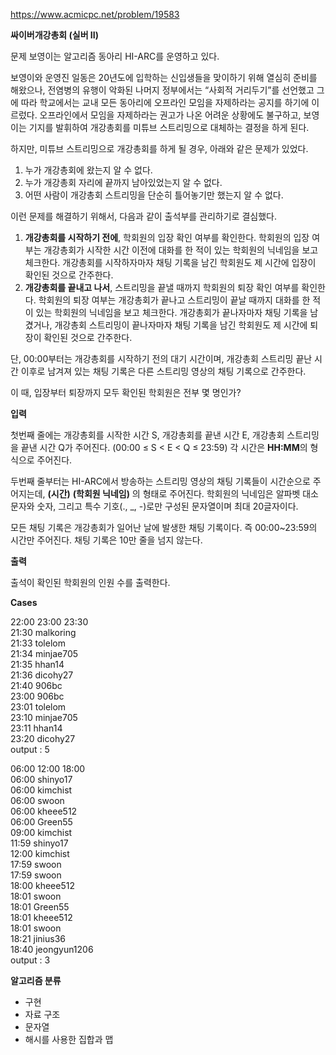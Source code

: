 https://www.acmicpc.net/problem/19583

**싸이버개강총회 (실버 II)**

문제
보영이는 알고리즘 동아리 HI-ARC를 운영하고 있다.

보영이와 운영진 일동은 20년도에 입학하는 신입생들을 맞이하기 위해 열심히 준비를 해왔으나, 전염병의 유행이 악화된 나머지 정부에서는 “사회적 거리두기”를 선언했고 그에 따라 학교에서는 교내 모든 동아리에 오프라인 모임을 자제하라는 공지를 하기에 이르렀다. 오프라인에서 모임을 자제하라는 권고가 나온 어려운 상황에도 불구하고, 보영이는 기지를 발휘하여 개강총회를 미튜브 스트리밍으로 대체하는 결정을 하게 된다.

하지만, 미튜브 스트리밍으로 개강총회를 하게 될 경우, 아래와 같은 문제가 있었다.

1. 누가 개강총회에 왔는지 알 수 없다.
2. 누가 개강총회 자리에 끝까지 남아있었는지 알 수 없다.
3. 어떤 사람이 개강총회 스트리밍을 단순히 틀어놓기만 했는지 알 수 없다.

이런 문제를 해결하기 위해서, 다음과 같이 출석부를 관리하기로 결심했다.

1. **개강총회를 시작하기 전에**, 학회원의 입장 확인 여부를 확인한다. 학회원의 입장 여부는 개강총회가 시작한 시간 이전에 대화를 한 적이 있는 학회원의 닉네임을 보고 체크한다. 개강총회를 시작하자마자 채팅 기록을 남긴 학회원도 제 시간에 입장이 확인된 것으로 간주한다.
2. **개강총회를 끝내고 나서**, 스트리밍을 끝낼 때까지 학회원의 퇴장 확인 여부를 확인한다. 학회원의 퇴장 여부는 개강총회가 끝나고 스트리밍이 끝날 때까지 대화를 한 적이 있는 학회원의 닉네임을 보고 체크한다. 개강총회가 끝나자마자 채팅 기록을 남겼거나, 개강총회 스트리밍이 끝나자마자 채팅 기록을 남긴 학회원도 제 시간에 퇴장이 확인된 것으로 간주한다.  

단, 00:00부터는 개강총회를 시작하기 전의 대기 시간이며, 개강총회 스트리밍 끝난 시간 이후로 남겨져 있는 채팅 기록은 다른 스트리밍 영상의 채팅 기록으로 간주한다.

이 때, 입장부터 퇴장까지 모두 확인된 학회원은 전부 몇 명인가?

**입력**

첫번째 줄에는 개강총회를 시작한 시간 S, 개강총회를 끝낸 시간 E, 개강총회 스트리밍을 끝낸 시간 Q가 주어진다. (00:00 ≤ S < E < Q ≤ 23:59)
각 시간은 **HH:MM**의 형식으로 주어진다.

두번째 줄부터는 HI-ARC에서 방송하는 스트리밍 영상의 채팅 기록들이 시간순으로 주어지는데, **(시간)** **(학회원 닉네임)** 의 형태로 주어진다. 학회원의 닉네임은 알파벳 대소문자와 숫자, 그리고 특수 기호(., _, -)로만 구성된 문자열이며 최대 20글자이다.

모든 채팅 기록은 개강총회가 일어난 날에 발생한 채팅 기록이다. 즉 00:00~23:59의 시간만 주어진다. 채팅 기록은 10만 줄을 넘지 않는다.

**출력**

출석이 확인된 학회원의 인원 수를 출력한다.

**Cases**

22:00 23:00 23:30<br>
21:30 malkoring<br>
21:33 tolelom<br>
21:34 minjae705<br>
21:35 hhan14<br>
21:36 dicohy27<br>
21:40 906bc<br>
23:00 906bc<br>
23:01 tolelom<br>
23:10 minjae705<br>
23:11 hhan14<br>
23:20 dicohy27<br>
output : 5

06:00 12:00 18:00<br>
06:00 shinyo17<br>
06:00 kimchist<br>
06:00 swoon<br>
06:00 kheee512<br>
06:00 Green55<br>
09:00 kimchist<br>
11:59 shinyo17<br>
12:00 kimchist<br>
17:59 swoon<br>
17:59 swoon<br>
18:00 kheee512<br>
18:01 swoon<br>
18:01 Green55<br>
18:01 kheee512<br>
18:01 swoon<br>
18:21 jinius36<br>
18:40 jeongyun1206<br>
output : 3

**알고리즘 분류**

- 구현
- 자료 구조
- 문자열
- 해시를 사용한 집합과 맵